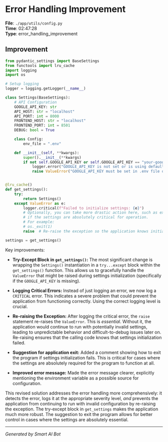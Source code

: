 # Error Handling Improvement

**File**: `./app/utils/config.py`  
**Time**: 02:47:28  
**Type**: error_handling_improvement

## Improvement

```python
from pydantic_settings import BaseSettings
from functools import lru_cache
import logging
import os

# Setup logging
logger = logging.getLogger(__name__)

class Settings(BaseSettings):
    # API Configuration
    GOOGLE_API_KEY: str
    API_HOST: str = "localhost"
    API_PORT: int = 8000
    FRONTEND_HOST: str = "localhost"
    FRONTEND_PORT: int = 8501
    DEBUG: bool = True

    class Config:
        env_file = ".env"

    def __init__(self, **kwargs):
        super().__init__(**kwargs)
        if not self.GOOGLE_API_KEY or self.GOOGLE_API_KEY == "your-google-api-key-here":
            logger.error("GOOGLE_API_KEY is not set or is using default value.  Please set it in the environment or .env file.")
            raise ValueError("GOOGLE_API_KEY must be set in .env file or environment variable")


@lru_cache()
def get_settings():
    try:
        return Settings()
    except ValueError as e:
        logger.critical(f"Failed to initialize settings: {e}")
        # Optionally, you can take more drastic action here, such as exiting the application
        # if the settings are absolutely critical for operation.
        # For example:
        # os._exit(1)
        raise  # Re-raise the exception so the application knows initialization failed.

settings = get_settings()
```

Key improvements:

* **Try-Except Block in `get_settings()`:**  The most significant change is wrapping the `Settings()` instantiation in a `try...except` block within the `get_settings()` function. This allows us to gracefully handle the `ValueError` that might be raised during settings initialization (specifically if the `GOOGLE_API_KEY` is missing).

* **Logging Critical Errors:**  Instead of just logging an error, we now log a `CRITICAL` error.  This indicates a severe problem that could prevent the application from functioning correctly.  Using the correct logging level is crucial.

* **Re-raising the Exception:**  After logging the critical error, the `raise` statement re-raises the `ValueError`.  This is *essential*.  Without it, the application would continue to run with potentially invalid settings, leading to unpredictable behavior and difficult-to-debug issues later on. Re-raising ensures that the calling code knows that settings initialization failed.

* **Suggestion for application exit:** Added a comment showing how to exit the program if settings initialization fails.  This is critical for cases where the settings are absolutely required for the program to function at all.

* **Improved error message:**  Made the error message clearer, explicitly mentioning the environment variable as a possible source for configuration.

This revised solution addresses the error handling more comprehensively: it detects the error, logs it at the appropriate severity level, *and* prevents the application from continuing to run with invalid configuration by re-raising the exception. The try-except block in `get_settings` makes the application much more robust.  The suggestion to exit the program allows for better control in cases where the settings are absolutely essential.

---
*Generated by Smart AI Bot*
